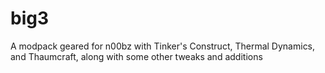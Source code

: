 # big3
A modpack geared for n00bz with Tinker's Construct, Thermal Dynamics, and Thaumcraft, along with some other tweaks and additions
